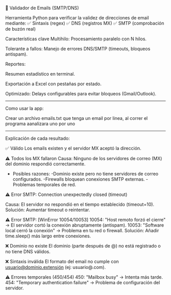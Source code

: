 📧 Validador de Emails (SMTP/DNS)

Herramienta Python para verificar la validez de direcciones de email mediante:
✅ Sintaxis (regex)
✅ DNS (registros MX)
✅ SMTP (comprobación de buzón real)

Características clave
Multihilo: Procesamiento paralelo con N hilos.

Tolerante a fallos: Manejo de errores DNS/SMTP (timeouts, bloqueos antispam).

Reportes:

Resumen estadístico en terminal.

Exportación a Excel con pestañas por estado.

Optimizado: Delays configurables para evitar bloqueos (Gmail/Outlook).

------------------------------------------------------------------------------------------------
Como usar la app:

Crear un archivo emails.txt que tenga un email por linea, al correr el programa aanalizara uno por uno

--------------------------------------------------------------------------------------------------

Explicación de cada resultado:

✅ Válido
Los emails existen y el servidor MX aceptó la dirección.

⚠️ Todos los MX fallaron 
Causa: Ninguno de los servidores de correo (MX) del dominio respondió correctamente.

- Posibles razones:
-Dominio existe pero no tiene servidores de correo configurados.
-Firewalls bloquean conexiones SMTP externas.
-Problemas temporales de red.

⚠️ Error SMTP: Connection unexpectedly closed (timeout)

Causa: El servidor no respondió en el tiempo establecido (timeout=10).
Solución: Aumentar timeout o reintentar.

⚠️ Error SMTP: [WinError 10054/10053]
10054: "Host remoto forzó el cierre" → El servidor cortó la conexión abruptamente (antispam).
10053: "Software local cerró la conexión" → Problema en tu red o firewall.
Solución: Añadir time.sleep() más largo entre conexiones.

❌ Dominio no existe 
El dominio (parte después de @) no está registrado o no tiene DNS válidos.

❌ Sintaxis inválida 
El formato del email no cumple con usuario@dominio.extensión (ej: usuario@.com).

⚠️ Errores temporales (450/454)
450: "Mailbox busy" → Intenta más tarde.
454: "Temporary authentication failure" → Problema de configuración del servidor.